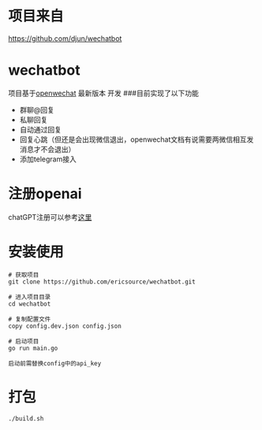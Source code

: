 # 项目来自
https://github.com/djun/wechatbot

# wechatbot
项目基于[openwechat](https://github.com/eatmoreapple/openwechat) 最新版本 开发
###目前实现了以下功能
 + 群聊@回复
 + 私聊回复
 + 自动通过回复
 + 回复心跳（但还是会出现微信退出，openwechat文档有说需要两微信相互发消息才不会退出）
 + 添加telegram接入
 
# 注册openai
chatGPT注册可以参考[这里](https://juejin.cn/post/7173447848292253704)

# 安装使用
```
# 获取项目
git clone https://github.com/ericsource/wechatbot.git

# 进入项目目录
cd wechatbot

# 复制配置文件
copy config.dev.json config.json

# 启动项目
go run main.go

启动前需替换config中的api_key
```

# 打包

```
./build.sh
```
